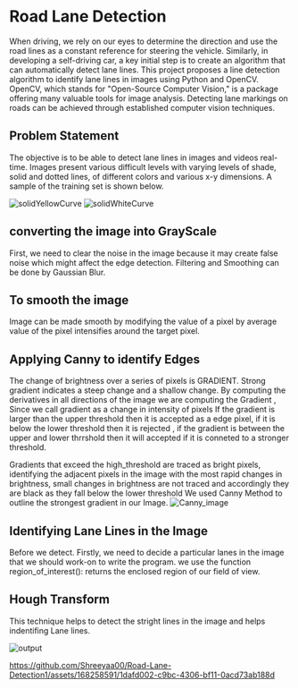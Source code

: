 # Road Lane Detection
When driving, we rely on our eyes to determine the direction and use the road lines as a constant reference for steering the vehicle. Similarly, in developing a self-driving car, a key initial step is to create an algorithm that can automatically detect lane lines. This project proposes a line detection algorithm to identify lane lines in images using Python and OpenCV. OpenCV, which stands for "Open-Source Computer Vision," is a package offering many valuable tools for image analysis. Detecting lane markings on roads can be achieved through established computer vision techniques.

## Problem Statement
The objective is to be able to detect lane lines in images and videos real-time. Images present various difficult levels with varying levels of shade, solid and dotted lines, of different colors and various x-y dimensions. A sample of the training set is shown below.

![solidYellowCurve](https://github.com/Shreeyaa00/Road-Lane-Detection1/assets/168258591/d0d8b2b9-0fd4-4999-be4b-75b4fa16347c)
![solidWhiteCurve](https://github.com/Shreeyaa00/Road-Lane-Detection1/assets/168258591/27935a7f-d64a-4a06-9370-78db40771b9d)


## converting the image into GrayScale
First, we need to clear the noise in the image because it may create false noise which might affect the edge detection. 
Filtering and Smoothing can be done by Gaussian Blur.

## To smooth the image
Image can be made smooth by modifying the value of a pixel by average value of the pixel intensifies around the target pixel.

## Applying Canny to identify Edges
The change of brightness over a series of pixels is GRADIENT. Strong gradient indicates a steep change and a shallow change.
By computing the derivatives in all directions of the image we are computing the Gradient , Since we call gradient as a change in intensity of pixels
If the gradient is larger than the upper threshold then it is accepted as a edge pixel, if it is below the lower threshold then it is rejected , if the gradient is between the upper and lower thrrshold then it will accepted if it is conneted to a stronger threshold.

Gradients that exceed the high_threshold are traced as bright pixels, identifying the adjacent pixels in the image with the most rapid changes in brightness, small changes in brightness are not traced and accordingly they are black as they fall below the lower threshold
We used Canny Method  to outline the strongest gradient in our Image.
![Canny_image](https://github.com/Shreeyaa00/Road-Lane-Detection1/assets/168258591/0e63974c-076c-46eb-8544-742817bd4f47)

## Identifying Lane Lines in the Image
Before we detect. Firstly, we need to decide a particular lanes in the image that we should work-on to write the program.
we use the function region_of_interest(): returns the enclosed region of our field of view.

## Hough Transform
This technique helps to detect the stright lines in the image and helps indentifing Lane lines.

![output](https://github.com/Shreeyaa00/Road-Lane-Detection1/assets/168258591/ecd6383d-07e1-49c0-8ad9-463e54c6f307)


https://github.com/Shreeyaa00/Road-Lane-Detection1/assets/168258591/1dafd002-c9bc-4306-bf11-0acd73ab188d


